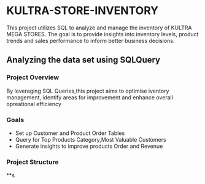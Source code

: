 # KULTRA-STORE-INVENTORY
This project utilizes SQL to analyze and manage the inventory of KULTRA MEGA STORES. The goal is to provide insights into  inventory levels, product trends and sales performance to inform better business decisions.
## Analyzing the data set using SQLQuery

### Project Overview
By leveraging SQL Queries,this project aims to optimise iventory management, identify areas for improvement and enhance overall opreational efficiency

### Goals 
-  Set up Customer and Product Order Tables
-  Query for Top Products Category,Most Valuable Customers
-  Generate insights to improve products Order and Revenue

  ### Project Structure 
  **s
